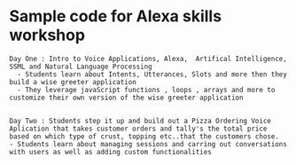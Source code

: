 # Sample code for Alexa skills workshop 

    Day One : Intro to Voice Applications, Alexa,  Artifical Intelligence, SSML and Natural Language Processing
      - Students learn about Intents, Utterances, Slots and more then they build a wise greeter application
      - They leverage javaScript functions , loops , arrays and more to customize their own version of the wise greeter application


    Day Two : Students step it up and build out a Pizza Ordering Voice Aplication that takes customer orders and tally's the total price based on which type of crust, topping etc..that the customers chose.
    - Students learn about managing sessions and carring out conversations with users as well as adding custom functionalities
